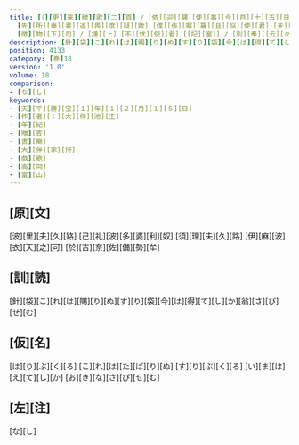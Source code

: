 ```yaml
---
title: [（][更][来][贈][歌][二][首] / [依][迎][驛][使][事][今][月][十][五][日][到][来][部][下][加][賀][郡][境] [面][蔭]<[見]>[射][水][之][郷][戀][緒][結][深][海][之][村] [身][異][胡][馬][心][悲][北][風] [乗][月][徘][徊][曽][無][所][為] [稍][開][来]<[封]>[其][辞][[云]<[々]>][者]
  [先][所][奉][書][返][畏][度][疑][歟] [僕][作][嘱][羅][且][悩][使][君] [夫][乞][水][得][酒][従][来][能][口] [論][時][合][理][何][題][強][吏][乎] [尋][誦][針][袋][詠][詞][泉][酌][不][渇] [抱][膝][獨][咲][能][ニ][旅][愁] [陶][然][遣][日][何][慮][何][思] [短][筆][不][宣] / [勝][寶][元][年][十][二][月][十][五][日]
  [徴][物][下][司] / [謹][上] [不][伏][使][君] [[記][室]] / [別][奉][[云][々]][歌][二][首][）]
description: [針][袋][こ][れ][は][賜][り][ぬ][す][り][袋][今][は][得][て][し][か][翁][さ][び][せ][む]
position: 4133
category: [巻]18
version: '1.0'
volume: 18
comparison:
- [な][し]
keywords:
- [天][平][勝][宝][１][年][１][２][月][１][５][日]
- [作][者][：][大][伴][池][主]
- [年][紀]
- [贈][答]
- [書][簡]
- [大][伴][家][持]
- [戯][歌]
- [高][岡]
- [富][山]
---
```


## [原][文]

[波][里][夫][久][路] [己][礼][波][多][婆][利][奴] [須][理][夫][久][路] [伊][麻][波][衣][天][之][可] [於][吉][奈][佐][備][勢][牟]

## [訓][読]

[針][袋][こ][れ][は][賜][り][ぬ][す][り][袋][今][は][得][て][し][か][翁][さ][び][せ][む]

## [仮][名]

[は][り][ぶ][く][ろ] [こ][れ][は][た][ば][り][ぬ] [す][り][ぶ][く][ろ] [い][ま][は][え][て][し][か] [お][き][な][さ][び][せ][む]

## [左][注]

[な][し]
